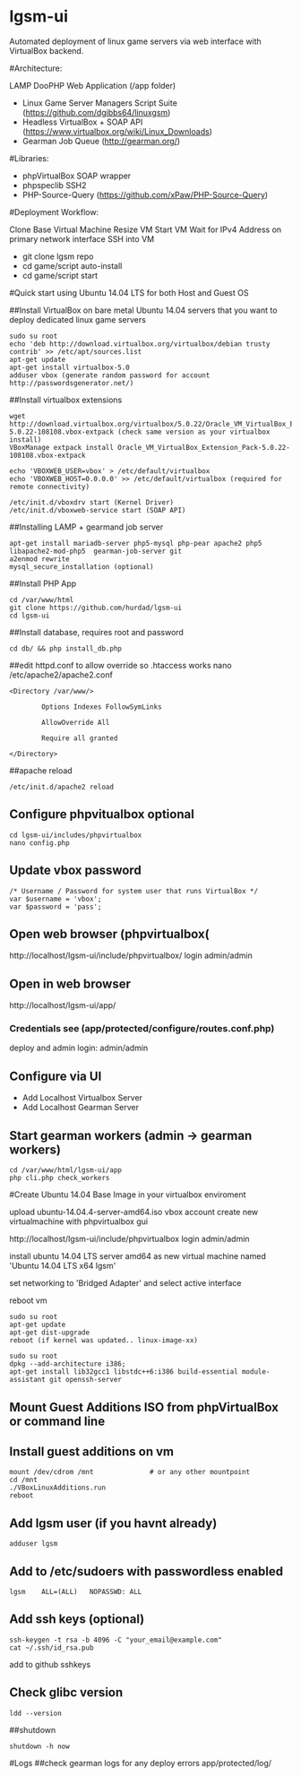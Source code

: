 # lgsm-ui

Automated deployment of linux game servers via web interface with VirtualBox backend.

#Architecture:

LAMP DooPHP Web Application (/app folder)
- Linux Game Server Managers Script Suite (https://github.com/dgibbs64/linuxgsm)
- Headless VirtualBox + SOAP API (https://www.virtualbox.org/wiki/Linux_Downloads)
- Gearman Job Queue (http://gearman.org/)

#Libraries:
- phpVirtualBox SOAP wrapper 
- phpspeclib SSH2
- PHP-Source-Query (https://github.com/xPaw/PHP-Source-Query)

#Deployment Workflow:

Clone Base Virtual Machine
Resize VM
Start VM
Wait for IPv4 Address on primary network interface
SSH into VM
 - git clone lgsm repo
 - cd game/script auto-install
 - cd game/script start

#Quick start using Ubuntu 14.04 LTS for both Host and Guest OS

##Install VirtualBox on bare metal Ubuntu 14.04 servers that you want to deploy dedicated linux game servers
```
sudo su root
echo 'deb http://download.virtualbox.org/virtualbox/debian trusty contrib' >> /etc/apt/sources.list
apt-get update
apt-get install virtualbox-5.0
adduser vbox (generate random password for account http://passwordsgenerator.net/)
```

##Install virtualbox extensions
```
wget http://download.virtualbox.org/virtualbox/5.0.22/Oracle_VM_VirtualBox_Extension_Pack-5.0.22-108108.vbox-extpack (check same version as your virtualbox install)
VBoxManage extpack install Oracle_VM_VirtualBox_Extension_Pack-5.0.22-108108.vbox-extpack 

echo 'VBOXWEB_USER=vbox' > /etc/default/virtualbox
echo 'VBOXWEB_HOST=0.0.0.0' >> /etc/default/virtualbox (required for remote connectivity)

/etc/init.d/vboxdrv start (Kernel Driver)
/etc/init.d/vboxweb-service start (SOAP API)
```

##Installing LAMP + gearmand job server

```
apt-get install mariadb-server php5-mysql php-pear apache2 php5 libapache2-mod-php5  gearman-job-server git
a2enmod rewrite
mysql_secure_installation (optional)
```

##Install PHP App

```
cd /var/www/html
git clone https://github.com/hurdad/lgsm-ui
cd lgsm-ui
```

##Install database, requires root and password
```
cd db/ && php install_db.php
```

##edit httpd.conf to allow override so .htaccess works
nano /etc/apache2/apache2.conf 

```
<Directory /var/www/>

        Options Indexes FollowSymLinks

        AllowOverride All 

        Require all granted

</Directory>
```

##apache reload
```
/etc/init.d/apache2 reload
```

## Configure phpvitualbox optional
```
cd lgsm-ui/includes/phpvirtualbox
nano config.php
```

## Update vbox password
```
/* Username / Password for system user that runs VirtualBox */
var $username = 'vbox';
var $password = 'pass';
```

## Open web browser (phpvirtualbox(
http://localhost/lgsm-ui/include/phpvirtualbox/
login admin/admin

## Open in web browser
http://localhost/lgsm-ui/app/

### Credentials see (app/protected/configure/routes.conf.php)
deploy and admin login: admin/admin

##  Configure via UI
 - Add Localhost Virtualbox Server
 - Add Localhost Gearman Server

## Start gearman workers (admin -> gearman workers)
```
cd /var/www/html/lgsm-ui/app
php cli.php check_workers
```

#Create Ubuntu 14.04 Base Image in your virtualbox enviroment

upload ubuntu-14.04.4-server-amd64.iso  vbox account
create new virtualmachine  with phpvirtualbox gui

http://localhost/lgsm-ui/include/phpvirtualbox
login admin/admin

install ubuntu 14.04 LTS server amd64 as new virtual machine named 'Ubuntu 14.04 LTS x64 lgsm'

set networking to 'Bridged Adapter' and select active interface

reboot vm

```
sudo su root
apt-get update
apt-get dist-upgrade
reboot (if kernel was updated.. linux-image-xx)
```

```
sudo su root
dpkg --add-architecture i386;
apt-get install lib32gcc1 libstdc++6:i386 build-essential module-assistant git openssh-server
```

## Mount Guest Additions ISO from phpVirtualBox or command line

## Install guest additions on vm
```
mount /dev/cdrom /mnt              # or any other mountpoint
cd /mnt
./VBoxLinuxAdditions.run
reboot
```
## Add lgsm user (if you havnt already)
```
adduser lgsm
```
## Add to /etc/sudoers with passwordless enabled
```
lgsm	ALL=(ALL)	NOPASSWD: ALL
```
## Add ssh keys (optional)
```
ssh-keygen -t rsa -b 4096 -C "your_email@example.com"
cat ~/.ssh/id_rsa.pub
```
add to github sshkeys
## Check glibc version
```
ldd --version
```

##shutdown
```
shutdown -h now
```

#Logs
##check gearman logs for any deploy errors
app/protected/log/




